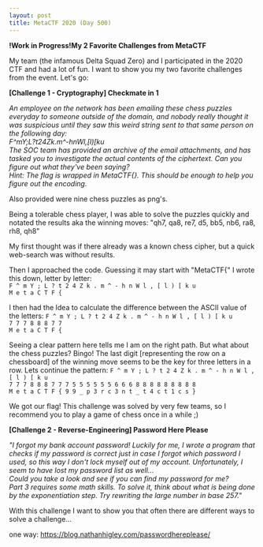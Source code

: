 ```yaml
---
layout: post
title: MetaCTF 2020 (Day 500)
---
```


**!Work in Progress!My 2 Favorite Challenges from MetaCTF**

My team (the infamous Delta Squad Zero) and I participated in the 2020 CTF and had a lot of fun. I want to show you my two favorite challenges from the event. Let's go:

**[Challenge 1 - Cryptography] Checkmate in 1**

*An employee on the network has been emailing these chess puzzles everyday to someone outside of the domain, and nobody really thought it was suspicious until they saw this weird string sent to that same person on the following day:  
F^mY;L?t24Zk.m^-hnWl,[l)[ku  
The SOC team has provided an archive of the email attachments, and has tasked you to investigate the actual contents of the ciphertext. Can you figure out what they've been saying?  
Hint: The flag is wrapped in MetaCTF{}. This should be enough to help you figure out the encoding.*

Also provided were nine chess puzzles as png's.

Being a tolerable chess player, I was able to solve the puzzles quickly and notated the results aka the winning moves:
"qh7, qa8, re7, d5, bb5, nb6, ra8, rh8, qh8"

My first thought was if there already was a known chess cipher, but a quick web-search was without results.

Then I approached the code. Guessing it may start with "MetaCTF{" I wrote this down, letter by letter:  
`F ^ m Y ; L ? t 2 4 Z k . m ^ - h n W l , [ l ) [ k u`  
`M e t a C T F {`

I then had the Idea to calculate the difference between the ASCII value of the letters:
`F ^ m Y ; L ? t 2 4 Z k . m ^ - h n W l , [ l ) [ k u`  
`7 7 7 8 8 8 7 7`  
`M e t a C T F {`  

Seeing a clear pattern here tells me I am on the right path. But what about the chess puzzles? Bingo! The last digit [representing the row on a chessboard] of the winning move seems to be the key for three letters in a row. Lets continue the pattern:
`F ^ m Y ; L ? t 2 4 Z k . m ^ - h n W l , [ l ) [ k u`  
`7 7 7 8 8 8 7 7 7 5 5 5 5 5 5 6 6 6 8 8 8 8 8 8 8 8 8`  
`M e t a C T F { 9 9 _ p 3 r c 3 n t _ t 4 c t 1 c s }`  

We got our flag! This challenge was solved by very few teams, so I recommend you to play a game of chess once in a while ;)

**[Challenge 2 - Reverse-Engineering] Password Here Please**

*"I forgot my bank account password! Luckily for me, I wrote a program that checks if my password is correct just in case I forgot which password I used, so this way I don't lock myself out of my account. Unfortunately, I seem to have lost my password list as well...  
Could you take a look and see if you can find my password for me?  
Part 3 requires some math skills. To solve it, think about what is being done by the exponentiation step. Try rewriting the large number in base 257."*

With this challenge I want to show you that often there are different ways to solve a challenge...

one way: https://blog.nathanhigley.com/passwordhereplease/